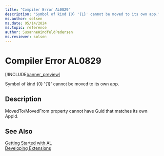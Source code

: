 ```yaml
---
title: "Compiler Error AL0829"
description: "Symbol of kind {0} '{1}' cannot be moved to its own app."
ms.author: solsen
ms.date: 05/14/2024
ms.topic: reference
author: SusanneWindfeldPedersen
ms.reviewer: solsen
---
```

[//]: # (START>DO_NOT_EDIT)
[//]: # (IMPORTANT:Do not edit any of the content between here and the END>DO_NOT_EDIT.)
[//]: # (Any modifications should be made in the .xml files in the ModernDev repo.)
# Compiler Error AL0829

[!INCLUDE[banner_preview](../includes/banner_preview.md)]

Symbol of kind {0} '{1}' cannot be moved to its own app.


## Description
MovedTo/MovedFrom property cannot have Guid that matches its own AppId.  

[//]: # (IMPORTANT: END>DO_NOT_EDIT)
## See Also  
[Getting Started with AL](../devenv-get-started.md)  
[Developing Extensions](../devenv-dev-overview.md)  